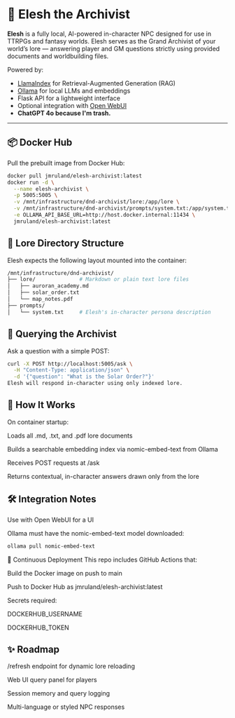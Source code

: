 # 🧠 Elesh the Archivist

**Elesh** is a fully local, AI-powered in-character NPC designed for use in TTRPGs and fantasy worlds. Elesh serves as the Grand Archivist of your world’s lore — answering player and GM questions strictly using provided documents and worldbuilding files.

Powered by:
- [LlamaIndex](https://github.com/run-llama/llama_index) for Retrieval-Augmented Generation (RAG)
- [Ollama](https://ollama.com) for local LLMs and embeddings
- Flask API for a lightweight interface
- Optional integration with [Open WebUI](https://github.com/open-webui/open-webui)
- **ChatGPT 4o because I'm trash.**
---

## 📦 Docker Hub

Pull the prebuilt image from Docker Hub:

```bash
docker pull jmruland/elesh-archivist:latest
docker run -d \
  --name elesh-archivist \
  -p 5005:5005 \
  -v /mnt/infrastructure/dnd-archivist/lore:/app/lore \
  -v /mnt/infrastructure/dnd-archivist/prompts/system.txt:/app/system.txt \
  -e OLLAMA_API_BASE_URL=http://host.docker.internal:11434 \
  jmruland/elesh-archivist:latest
```

## 📁 Lore Directory Structure
Elesh expects the following layout mounted into the container:

```bash
/mnt/infrastructure/dnd-archivist/
├── lore/              # Markdown or plain text lore files
│   ├── auroran_academy.md
│   ├── solar_order.txt
│   └── map_notes.pdf
├── prompts/
│   └── system.txt     # Elesh's in-character persona description
```

## 🧠 Querying the Archivist
Ask a question with a simple POST:

```bash
curl -X POST http://localhost:5005/ask \
  -H "Content-Type: application/json" \
  -d '{"question": "What is the Solar Order?"}'
Elesh will respond in-character using only indexed lore.
```

## 🔄 How It Works
On container startup:

Loads all .md, .txt, and .pdf lore documents

Builds a searchable embedding index via nomic-embed-text from Ollama

Receives POST requests at /ask

Returns contextual, in-character answers drawn only from the lore

## 🛠 Integration Notes
Use with Open WebUI for a UI

Ollama must have the nomic-embed-text model downloaded:

```bash
ollama pull nomic-embed-text
```
🔁 Continuous Deployment
This repo includes GitHub Actions that:

Build the Docker image on push to main

Push to Docker Hub as jmruland/elesh-archivist:latest

Secrets required:

DOCKERHUB_USERNAME

DOCKERHUB_TOKEN

## ✨ Roadmap
 /refresh endpoint for dynamic lore reloading

 Web UI query panel for players

 Session memory and query logging

 Multi-language or styled NPC responses